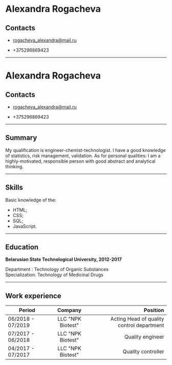 # **Alexandra Rogacheva**  


## Contacts  

* rogacheva_alexandra@mail.ru  

* +375298869423  

***
# **Alexandra Rogacheva**  


## Contacts  

* rogacheva_alexandra@mail.ru  

* +375298869423  

***

## Summary

My qualification is engineer-chemist-technologist.
I have a good knowledge of statistics, risk management, validation.
As for personal qualities: I am a highly-motivated, responsible person with good abstract and analytical thinking.

***

## Skills

Basic knowledge of the:

* HTML;
* CSS;
* SQL;
* JavaScript.

***

## Education

**Belarusian State Technological
University, 2012-2017**  

Department : Technology of Organic Substances  
Specialization: Technology of Medicinal Drugs

***

## Work experience


| Period      | Company| Position |
| ------------- |:-------------:| -----:|
| 06/2018 - 07/2019       | LLC "NPK Biotest"| Acting Head of quality control department  |
| 07/2017 - 06/2018      |LLC "NPK Biotest"| Quality engineer |
|04/2017 - 07/2017|LLC "NPK Biotest"| Quality controller |

